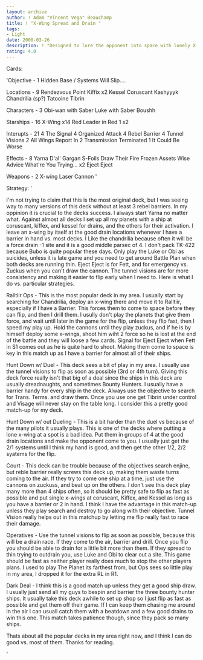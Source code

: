 ```yaml
---
layout: archive
author: ! Adam "Vincent Vega" Beauchamp
title: ! "X-Wing Spread and Drain "
tags:
- Light
date: 2000-03-26
description: ! "Designed to lure the opponent into space with lonely X-wings at good drain systems, and Rebel Barriers in hand."
rating: 4.0
---
```

Cards: 

'Objective - 1
Hidden Base / Systems Will Slip....

Locations - 9
Rendezvous Point
Kiffix x2
Kessel
Coruscant
Kashyyyk
Chandrilia (sp?)
Tatooine
Tibrin

Characters - 3
Obi-wan with Saber
Luke with Saber
Boushh

Starships - 16
X-Wing x14
Red Leader in Red 1 x2

Interupts - 21
4 The Signal
4 Organized Attack
4 Rebel Barrier
4 Tunnel Visions
2 All Wings Report In
2 Transmission Terminated
1 It Could Be Worse

Effects - 8
Yarna D'al' Gargan
S-Foils
Draw Their Fire
Frozen Assets
Wise Advice
What're You Trying... x2
Eject Eject

Weapons - 2
X-wing Laser Cannon '

Strategy: '

I'm not trying to claim that this is the most original deck, but I was seeing way to many versions of this deck without at least 3 rebel barriers. In my oppinion it is crucial to the decks success. I always start Yarna no matter what. Against almost all decks I set up all my planets with a ship at coruscant, kiffex, and kessel for drains, and the others for their activation. I leave an x-wing by itself at the good drain locations whenever I have a barrier in hand vs. most decks. I Like the chandrilia because often it will be a force drain -1 site and it is a good middle parsec of 4. I don't pack TK-422 because Bubo is quite popular these days. Only play the Luke or Obi as suicides, unless it is late game and you need to get around Battle Plan when both decks are running thin. Eject Eject is for Fett, and for emergency vs. Zuckus when you can't draw the cannon. The tunnel visions are for more consistency and making it easier to flip early when I need to. Here is what I do vs. particular strategies.

Ralltiir Ops - This is the most popular deck in my area. I usually start by searching for Chandrilia, deploy an x-wing there and move it to Ralltiir, especially if I have a Barrier. This forces them to come to space before they can flip, and then I drill them. I usully don't play the planets that give them force, and wait until later in the game for the flip, unless they flip fast, then I speed my play up. Hold the cannons until they play zuckus, and if he is by himself deploy some x-wings, shoot him wiht 2 force so he is lost at the end of the battle and they will loose a few cards. Signal for Eject Eject when Fett in S1 comes out as he is quite hard to shoot. Making them come to space is key in this match up as I have a barrier for almost all of their ships.

Hunt Down w/ Duel - This deck sees a bit of play in my area. I usually use the tunnel visions to flip as soon as possible (3rd or 4th turn). Giving this deck force really isn't that big of a deal since the ships in this deck are usually dreadnaughts, and sometimes Bounty Hunters. I usually have a barrier handy for every ship in the deck. Always use the objective to search for Trans. Terms. and draw them. Once you use one get Tibrin under control and Visage will never stay on the table long. I consider this a pretty good match-up for my deck.

Hunt Down w/ out Dueling - This is a bit harder than the duel vs because of the many pilots it usually plays. This is one of the decks where putting a lone x-wing at a spot is a bad idea. Put them in groups of 4 at the good drain locations and make the opponent come to you. I usually just get the 2/1 systems until I think my hand is good, and then get the other 1/2, 2/2 syatems for the flip.

Court - This deck can be trouble because of the objectives search enjine, but reble barrier really screws this deck up, making them waste turns coming to the air. If they try to come one ship at a time, just use the cannons on zuckuss, and beat up on the others. I don't see this deck play many more than 4 ships often, so it should be pretty safe to flip as fast as possible and put single x-wings at coruscant, Kiffex, and Kessel as long as you have a barrier or 2 in hand. I think I have the advantage in this match-up unless they play search and destroy to go along with their objective. Tunnel Vision really helps out in this matchup by letting me flip really fast to race their damage.

Operatives - Use the tunnel visions to flip as soon as possible, because this will be a drain race. If they come to the air, barrier and drill. Once you flip you should be able to drain for a little bit more than them. If they spread to thin trying to outdrain you, use Luke and Obi to clear out a site. This game should be fast as neither player really does much to stop the other players plans. I used to play The Planet its farthest from, but Ops sees so little play in my area, I dropped it for the extra RL in R1.

Dark Deal - I think this is a good match up unless they get a good ship draw. I usually just send all my guys to bespin and barrier the three bounty hunter ships. It usually take this deck awhile to set up shop so I just flip as fast as possible and get them off their game. If I can keep them chasing me around in the air I can usuall catch them with a beatdown and a few good drains to win this one. This match takes patience though, since they pack so many ships.

 Thats about all the popular decks in my area right now, and I think I can do good vs. most of them. Thanks for reading.

'